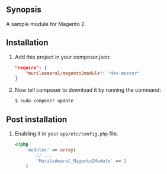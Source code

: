 ## Synopsis

A sample module for Magento 2.

## Installation

1. Add this project in your composer.json:

    ```json
    "require": {
        "muriloamaral/magento2module": "dev-master"
    }
    ```

2. Now tell composer to download it by running the command:

    ```bash
    $ sudo composer update
    ```

## Post installation

1. Enabling it in your `app/etc/config.php` file.

    ```php
    <?php
        'modules' => array(
            // ...
            'MuriloAmaral_Magento2Module' => 1
        )
    ```
